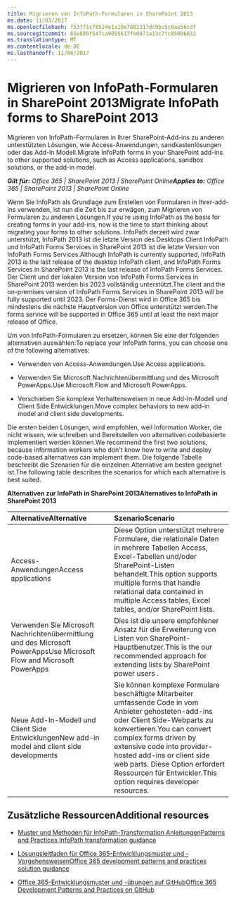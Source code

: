 ```yaml
---
title: Migrieren von InfoPath-Formularen in SharePoint 2013
ms.date: 11/03/2017
ms.openlocfilehash: f53ff1c78524e1a18e7082317dc9bc5c0aa56cdf
ms.sourcegitcommit: 65e885f547ca9055617fe0871a13c7fc85086032
ms.translationtype: MT
ms.contentlocale: de-DE
ms.lasthandoff: 11/06/2017
---
```

# <a name="migrate-infopath-forms-to-sharepoint-2013"></a><span data-ttu-id="39db0-102">Migrieren von InfoPath-Formularen in SharePoint 2013</span><span class="sxs-lookup"><span data-stu-id="39db0-102">Migrate InfoPath forms to SharePoint 2013</span></span>

<span data-ttu-id="39db0-103">Migrieren von InfoPath-Formularen in Ihrer SharePoint-Add-ins zu anderen unterstützten Lösungen, wie Access-Anwendungen, sandkastenlösungen oder das Add-In Modell.</span><span class="sxs-lookup"><span data-stu-id="39db0-103">Migrate InfoPath forms in your SharePoint add-ins to other supported solutions, such as Access applications, sandbox solutions, or the add-in model.</span></span>

<span data-ttu-id="39db0-104">_**Gilt für:** Office 365 | SharePoint 2013 | SharePoint Online_</span><span class="sxs-lookup"><span data-stu-id="39db0-104">_**Applies to:** Office 365 | SharePoint 2013 | SharePoint Online_</span></span>

<span data-ttu-id="39db0-105">Wenn Sie InfoPath als Grundlage zum Erstellen von Formularen in Ihrer-add-ins verwenden, ist nun die Zeit bis zur erwägen, zum Migrieren von Formularen zu anderen Lösungen.</span><span class="sxs-lookup"><span data-stu-id="39db0-105">If you're using InfoPath as the basis for creating forms in your add-ins, now is the time to start thinking about migrating your forms to other solutions.</span></span> <span data-ttu-id="39db0-106">InfoPath derzeit wird zwar unterstützt, InfoPath 2013 ist die letzte Version des Desktops Client InfoPath und InfoPath Forms Services in SharePoint 2013 ist die letzte Version von InfoPath Forms Services.</span><span class="sxs-lookup"><span data-stu-id="39db0-106">Although InfoPath is currently supported, InfoPath 2013 is the last release of the desktop InfoPath client, and InfoPath Forms Services in SharePoint 2013 is the last release of InfoPath Forms Services.</span></span> <span data-ttu-id="39db0-107">Der Client und der lokalen Version von InfoPath Forms Services in SharePoint 2013 werden bis 2023 vollständig unterstützt.</span><span class="sxs-lookup"><span data-stu-id="39db0-107">The client and the on-premises version of InfoPath Forms Services in SharePoint 2013 will be fully supported until 2023.</span></span> <span data-ttu-id="39db0-108">Der Forms-Dienst wird in Office 365 bis mindestens die nächste Hauptversion von Office unterstützt werden.</span><span class="sxs-lookup"><span data-stu-id="39db0-108">The forms service will be supported in Office 365 until at least the next major release of Office.</span></span>

<span data-ttu-id="39db0-109">Um von InfoPath-Formularen zu ersetzen, können Sie eine der folgenden alternativen auswählen:</span><span class="sxs-lookup"><span data-stu-id="39db0-109">To replace your InfoPath forms, you can choose one of the following alternatives:</span></span>

- <span data-ttu-id="39db0-110">Verwenden von Access-Anwendungen.</span><span class="sxs-lookup"><span data-stu-id="39db0-110">Use Access applications.</span></span>

- <span data-ttu-id="39db0-111">Verwenden Sie Microsoft Nachrichtenübermittlung und des Microsoft PowerApps.</span><span class="sxs-lookup"><span data-stu-id="39db0-111">Use Microsoft Flow and Microsoft PowerApps.</span></span>
    
- <span data-ttu-id="39db0-112">Verschieben Sie komplexe Verhaltensweisen in neue Add-In-Modell und Client Side Entwicklungen.</span><span class="sxs-lookup"><span data-stu-id="39db0-112">Move complex behaviors to new add-in model and client side developments.</span></span>
    
<span data-ttu-id="39db0-113">Die ersten beiden Lösungen, wird empfohlen, weil Information Worker, die nicht wissen, wie schreiben und Bereitstellen von alternativen codebasierte implementiert werden können.</span><span class="sxs-lookup"><span data-stu-id="39db0-113">We recommend the first two solutions, because information workers who don't know how to write and deploy code-based alternatives can implement them.</span></span> <span data-ttu-id="39db0-114">Die folgende Tabelle beschreibt die Szenarien für die einzelnen Alternative am besten geeignet ist.</span><span class="sxs-lookup"><span data-stu-id="39db0-114">The following table describes the scenarios for which each alternative is best suited.</span></span>

<span data-ttu-id="39db0-115">**Alternativen zur InfoPath in SharePoint 2013**</span><span class="sxs-lookup"><span data-stu-id="39db0-115">**Alternatives to InfoPath in SharePoint 2013**</span></span>

|<span data-ttu-id="39db0-116">**Alternative**</span><span class="sxs-lookup"><span data-stu-id="39db0-116">**Alternative**</span></span>|<span data-ttu-id="39db0-117">**Szenario**</span><span class="sxs-lookup"><span data-stu-id="39db0-117">**Scenario**</span></span>|
|:-----|:-----|
|<span data-ttu-id="39db0-118">Access-Anwendungen</span><span class="sxs-lookup"><span data-stu-id="39db0-118">Access applications</span></span>|<span data-ttu-id="39db0-119">Diese Option unterstützt mehrere Formulare, die relationale Daten in mehrere Tabellen Access, Excel-Tabellen und/oder SharePoint-Listen behandelt.</span><span class="sxs-lookup"><span data-stu-id="39db0-119">This option supports multiple forms that handle relational data contained in multiple Access tables, Excel tables, and/or SharePoint lists.</span></span>|
|<span data-ttu-id="39db0-120">Verwenden Sie Microsoft Nachrichtenübermittlung und des Microsoft PowerApps</span><span class="sxs-lookup"><span data-stu-id="39db0-120">Use Microsoft Flow and Microsoft PowerApps</span></span>|<span data-ttu-id="39db0-121">Dies ist die unsere empfohlener Ansatz für die Erweiterung von Listen von SharePoint-Hauptbenutzer.</span><span class="sxs-lookup"><span data-stu-id="39db0-121">This is the our recommended approach for extending lists by SharePoint power users .</span></span>|
|<span data-ttu-id="39db0-122">Neue Add-In-Modell und Client Side Entwicklungen</span><span class="sxs-lookup"><span data-stu-id="39db0-122">New add-in model and client side developments</span></span> |<span data-ttu-id="39db0-123">Sie können komplexe Formulare beschäftigte Mitarbeiter umfassende Code in vom Anbieter gehosteten-add-ins oder Client Side-Webparts zu konvertieren.</span><span class="sxs-lookup"><span data-stu-id="39db0-123">You can convert complex forms driven by extensive code into provider-hosted add-ins or client side web parts.</span></span> <span data-ttu-id="39db0-124">Diese Option erfordert Ressourcen für Entwickler.</span><span class="sxs-lookup"><span data-stu-id="39db0-124">This option requires developer resources.</span></span>|

## <a name="additional-resources"></a><span data-ttu-id="39db0-125">Zusätzliche Ressourcen</span><span class="sxs-lookup"><span data-stu-id="39db0-125">Additional resources</span></span>
<span data-ttu-id="39db0-126"><a name="bk_addresources"> </a></span><span class="sxs-lookup"><span data-stu-id="39db0-126"></span></span>

-  [<span data-ttu-id="39db0-127">Muster und Methoden für InfoPath-Transformation Anleitungen</span><span class="sxs-lookup"><span data-stu-id="39db0-127">Patterns and Practices InfoPath transformation guidance</span></span>](https://github.com/SharePoint/PnP-Transformation/tree/master/InfoPath) 

-  [<span data-ttu-id="39db0-128">Lösungsleitfaden für Office 365-Entwicklungsmuster und -Vorgehensweisen</span><span class="sxs-lookup"><span data-stu-id="39db0-128">Office 365 development patterns and practices solution guidance</span></span>](Office-365-development-patterns-and-practices-solution-guidance.md)
    
-  [<span data-ttu-id="39db0-129">Office 365-Entwicklungsmuster und -übungen auf GitHub</span><span class="sxs-lookup"><span data-stu-id="39db0-129">Office 365 Development Patterns and Practices on GitHub</span></span>](https://github.com/SharePoint/PnP)
